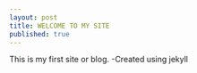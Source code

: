 ```yaml
---
layout: post
title: WELCOME TO MY SITE
published: true
---
```


This is my first site or blog.
	-Created using jekyll
